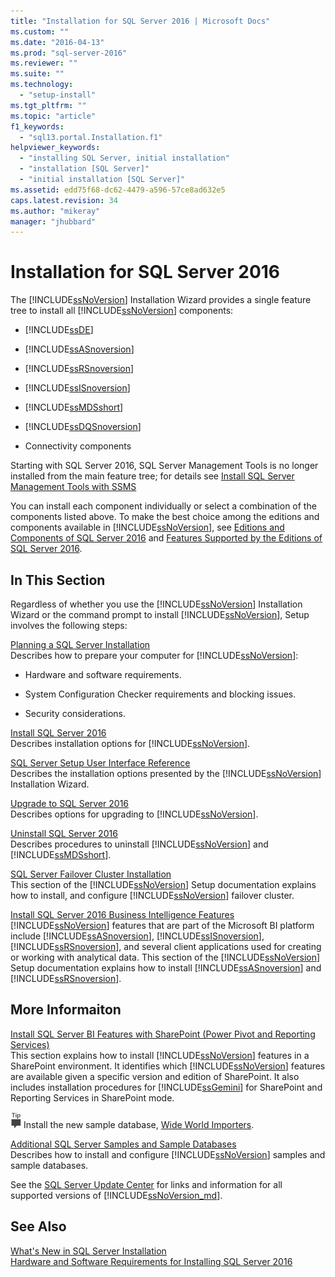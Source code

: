 ```yaml
---
title: "Installation for SQL Server 2016 | Microsoft Docs"
ms.custom: ""
ms.date: "2016-04-13"
ms.prod: "sql-server-2016"
ms.reviewer: ""
ms.suite: ""
ms.technology: 
  - "setup-install"
ms.tgt_pltfrm: ""
ms.topic: "article"
f1_keywords: 
  - "sql13.portal.Installation.f1"
helpviewer_keywords: 
  - "installing SQL Server, initial installation"
  - "installation [SQL Server]"
  - "initial installation [SQL Server]"
ms.assetid: edd75f68-dc62-4479-a596-57ce8ad632e5
caps.latest.revision: 34
ms.author: "mikeray"
manager: "jhubbard"
---
```

# Installation for SQL Server 2016
  The [!INCLUDE[ssNoVersion](../../../advanced-analytics/r-services/includes/ssnoversion-md.md)] Installation Wizard provides a single feature tree to install all [!INCLUDE[ssNoVersion](../../../advanced-analytics/r-services/includes/ssnoversion-md.md)] components:  
  
-   [!INCLUDE[ssDE](../../../analysis-services/instances/install/windows/includes/ssde-md.md)]  
  
-   [!INCLUDE[ssASnoversion](../../../analysis-services/includes/ssasnoversion-md.md)]  
  
-   [!INCLUDE[ssRSnoversion](../../../advanced-analytics/r-services/includes/ssrsnoversion-md.md)]  
  
-   [!INCLUDE[ssISnoversion](../../../advanced-analytics/r-services/includes/ssisnoversion-md.md)]  
  
-   [!INCLUDE[ssMDSshort](../../../analysis-services/includes/ssmdsshort-md.md)]  
  
-   [!INCLUDE[ssDQSnoversion](../../../data-quality-services/includes/ssdqsnoversion-md.md)]  
  
-   Connectivity components  
  
 Starting with SQL Server 2016, SQL Server Management Tools is no longer installed from  the main feature tree; for details see [Install SQL Server Management Tools with SSMS](Install%20SQL%20Server%20Management%20Tools%20\(SSMS\).md)  
  
 You can install each component individually or select a combination of the components listed above. To make the best choice among the editions and components available in [!INCLUDE[ssNoVersion](../../../advanced-analytics/r-services/includes/ssnoversion-md.md)], see [Editions and Components of SQL Server 2016](../../../sql-server/editions-and-components-of-sql-server-2016.md) and [Features Supported by the Editions of SQL Server 2016](../Topic/Features%20Supported%20by%20the%20Editions%20of%20SQL%20Server%202016.md).  
  
## In This Section  
 Regardless of whether you use the [!INCLUDE[ssNoVersion](../../../advanced-analytics/r-services/includes/ssnoversion-md.md)] Installation Wizard or the command prompt to install [!INCLUDE[ssNoVersion](../../../advanced-analytics/r-services/includes/ssnoversion-md.md)], Setup involves the following steps:  
  
 [Planning a SQL Server Installation](../../../sql-server/install/planning-a-sql-server-installation.md)  
 Describes how to prepare your computer for [!INCLUDE[ssNoVersion](../../../advanced-analytics/r-services/includes/ssnoversion-md.md)]:  
  
-   Hardware and software requirements.  
  
-   System Configuration Checker requirements and blocking issues.  
  
-   Security considerations.  
  
 [Install SQL Server 2016](../Topic/Install%20SQL%20Server%202016.md)  
 Describes installation options for [!INCLUDE[ssNoVersion](../../../advanced-analytics/r-services/includes/ssnoversion-md.md)].  
  
 [SQL Server Setup User Interface Reference](../Topic/SQL%20Server%20Setup%20User%20Interface%20Reference.md)  
 Describes the installation options presented by the [!INCLUDE[ssNoVersion](../../../advanced-analytics/r-services/includes/ssnoversion-md.md)] Installation Wizard.  
  
 [Upgrade to SQL Server 2016](../Topic/Upgrade%20to%20SQL%20Server%202016.md)  
 Describes options for upgrading to [!INCLUDE[ssNoVersion](../../../advanced-analytics/r-services/includes/ssnoversion-md.md)].  
  
 [Uninstall SQL Server 2016](../Topic/Uninstall%20SQL%20Server%202016.md)  
 Describes procedures to uninstall [!INCLUDE[ssNoVersion](../../../advanced-analytics/r-services/includes/ssnoversion-md.md)] and [!INCLUDE[ssMDSshort](../../../analysis-services/includes/ssmdsshort-md.md)].  
  
 [SQL Server Failover Cluster Installation](../../../sql-server/failover-clusters/install/sql-server-failover-cluster-installation.md)  
 This section of the [!INCLUDE[ssNoVersion](../../../advanced-analytics/r-services/includes/ssnoversion-md.md)] Setup documentation explains how to install, and configure [!INCLUDE[ssNoVersion](../../../advanced-analytics/r-services/includes/ssnoversion-md.md)] failover cluster.  
  
 [Install SQL Server 2016 Business Intelligence Features](../Topic/Install%20SQL%20Server%202016%20Business%20Intelligence%20Features.md)  
 [!INCLUDE[ssNoVersion](../../../advanced-analytics/r-services/includes/ssnoversion-md.md)] features that are part of the Microsoft BI platform include [!INCLUDE[ssASnoversion](../../../analysis-services/includes/ssasnoversion-md.md)], [!INCLUDE[ssISnoversion](../../../advanced-analytics/r-services/includes/ssisnoversion-md.md)], [!INCLUDE[ssRSnoversion](../../../advanced-analytics/r-services/includes/ssrsnoversion-md.md)], and several client applications used for creating or working with analytical data. This section of the [!INCLUDE[ssNoVersion](../../../advanced-analytics/r-services/includes/ssnoversion-md.md)] Setup documentation explains how to install [!INCLUDE[ssASnoversion](../../../analysis-services/includes/ssasnoversion-md.md)] and [!INCLUDE[ssRSnoversion](../../../advanced-analytics/r-services/includes/ssrsnoversion-md.md)].  
  
## More Informaiton  
 [Install SQL Server BI Features with SharePoint &#40;Power Pivot and Reporting Services&#41;](../Topic/Install%20SQL%20Server%20BI%20Features%20with%20SharePoint%20\(Power%20Pivot%20and%20Reporting%20Services\).md)  
 This section explains how to install [!INCLUDE[ssNoVersion](../../../advanced-analytics/r-services/includes/ssnoversion-md.md)] features in a SharePoint environment. It identifies which [!INCLUDE[ssNoVersion](../../../advanced-analytics/r-services/includes/ssnoversion-md.md)] features are available given a specific version and edition of SharePoint. It also includes installation procedures for [!INCLUDE[ssGemini](../../../analysis-services/includes/ssgemini-md.md)] for SharePoint and Reporting Services in SharePoint mode.  
  
 ![ssrs_fyi_note](../../../analysis-services/instances/install/windows/media/ssrs-fyi-note.png) Install the new sample database, [Wide World Importers](https://msdn.microsoft.com/library/mt734199(v=sql.1).aspx). 
  
 [Additional SQL Server Samples and Sample Databases](http://sqlserversamples.codeplex.com/)  
 Describes how to install and configure [!INCLUDE[ssNoVersion](../../../advanced-analytics/r-services/includes/ssnoversion-md.md)] samples and sample databases.  
  
See the [SQL Server Update Center](https://msdn.microsoft.com/library/ff803383.aspx) for links and information for all supported versions of [!INCLUDE[ssNoVersion_md](../../../advanced-analytics/r-services/includes/ssnoversion-md.md)].  
  
## See Also  
 [What's New in SQL Server Installation](../../../sql-server/install/what-s-new-in-sql-server-installation.md)   
 [Hardware and Software Requirements for Installing SQL Server 2016](../Topic/Hardware%20and%20Software%20Requirements%20for%20Installing%20SQL%20Server%202016.md)  
  
  